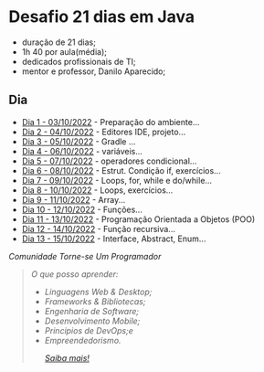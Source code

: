 # Desafio 21 dias em Java
- duração de 21 dias;
- 1h 40 por aula(média);
- dedicados profissionais de TI;
- mentor e professor, Danilo Aparecido;

## Dia
- [Dia 1 - 03/10/2022](./aulas/dia1/README.md) - Preparação do ambiente...
- [Dia 2 - 04/10/2022](./aulas/dia2/README.md) - Editores IDE, projeto...
- [Dia 3 - 05/10/2022](./aulas/dia3/README.md) - Gradle ...
- [Dia 4 - 06/10/2022](./aulas/dia4/README.md) - variáveis...
- [Dia 5 - 07/10/2022](./aulas/dia5/README.md) - operadores condicional...
- [Dia 6 - 08/10/2022](./aulas/dia6/README.md) - Estrut. Condição if, exercícios...
- [Dia 7 - 09/10/2022](./aulas/dia7/README.md) - Loops, for, while e do/while...
- [Dia 8 - 10/10/2022](./aulas/dia8/README.md) - Loops, exercícios...
- [Dia 9 - 11/10/2022](./aulas/dia9/README.md) - Array...
- [Dia 10 - 12/10/2022](./aulas/dia10/README.md) - Funções...
- [Dia 11 - 13/10/2022](./aulas/dia11/README.md) - Programação Orientada a Objetos (POO)
- [Dia 12 - 14/10/2022](./aulas/dia12/README.md) - Função recursiva...
- [Dia 13 - 15/10/2022](./aulas/dia13/README.md) - Interface, Abstract, Enum...


<i> Comunidade Torne-se Um Programador
>O que posso aprender:
>- Linguagens Web & Desktop;
>- Frameworks & Bibliotecas;
>- Engenharia de Software;
>- Desenvolvimento Mobile;
>- Principios de DevOps;e
>- Empreendedorismo.<p>
>[Saiba mais!](http://cursos.torneseumprogramador.com.br/?ref=V71802991F)
